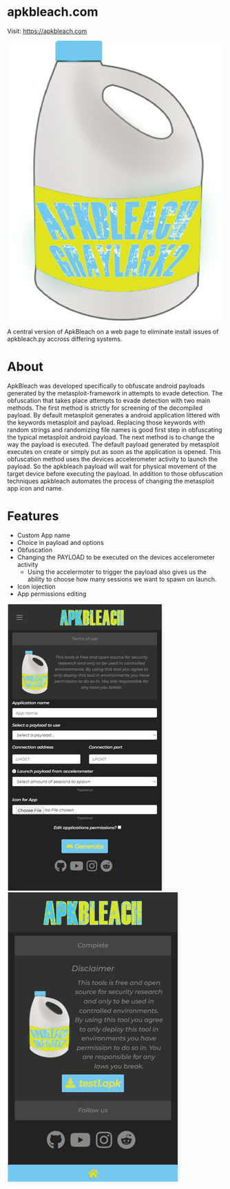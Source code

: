 # apkbleach.com

Visit: https://apkbleach.com

![Screen shot of sofware image](https://github.com/graylagx2/Images/blob/master/bleach.png)

A central version of ApkBleach on a web page to eliminate install issues of apkbleach.py accross differing systems.

# About
ApkBleach was developed specifically to obfuscate android payloads generated by the metasploit-framework in attempts to evade detection. The obfuscation that takes place attempts to evade detection with two main methods. The first method is strictly for screening of the decompiled payload. By default metasploit generates a android application littered with the keywords metasploit and payload. Replacing those keywords with random strings and randomizing file names is good first step in obfuscating the typical metasploit android payload. The next method is to change the way the payload is executed. The default payload generated by metasploit executes on create or simply put as soon as the application is opened. This obfuscation method uses the devices accelerometer activity to launch the payload. So the apkbleach payload will wait for physical movement of the target device before executing the payload. In addition to those obfuscation techniques apkbleach automates the process of changing the metasploit app icon and name.

# Features
* Custom App name
* Choice in payload and options
* Obfuscation
* Changing the PAYLOAD to be executed on the devices accelerometer activity
    * Using the accelermoter to trigger the payload also gives us the ability to choose how many sessions we want to spawn on launch.
* Icon iojection
* App permissions editing

![Screen shot of sofware image](https://github.com/graylagx2/Images/blob/master/apkbleach_home.png)
![Screen shot of sofware image](https://github.com/graylagx2/Images/blob/master/apkbleach_download.png)
